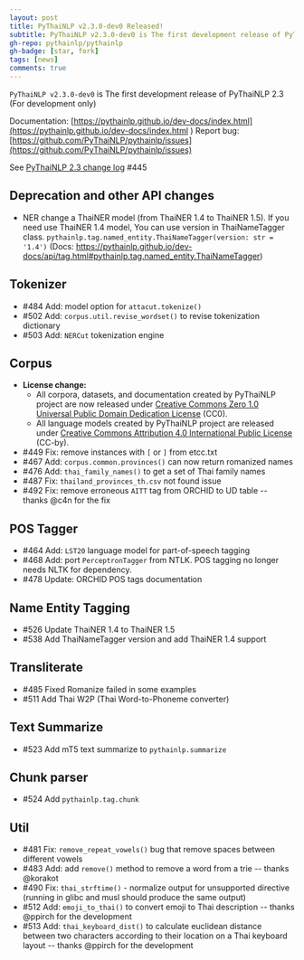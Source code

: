 ```yaml
---
layout: post
title: PyThaiNLP v2.3.0-dev0 Released!
subtitle: PyThaiNLP v2.3.0-dev0 is The first development release of PyThaiNLP 2.3
gh-repo: pythainlp/pythainlp
gh-badge: [star, fork]
tags: [news]
comments: true
---
```


`PyThaiNLP v2.3.0-dev0` is The first development release of PyThaiNLP 2.3 (For development only)

Documentation: [https://pythainlp.github.io/dev-docs/index.html](https://pythainlp.github.io/dev-docs/index.html
)
Report bug: [https://github.com/PyThaiNLP/pythainlp/issues](https://github.com/PyThaiNLP/pythainlp/issues)


See [PyThaiNLP 2.3 change log](https://github.com/PyThaiNLP/pythainlp/issues/445) #445

## Deprecation and other API changes
- NER change a ThaiNER model (from ThaiNER 1.4 to ThaiNER 1.5). If you need use ThaiNER 1.4 model, You can use version in ThaiNameTagger class. `pythainlp.tag.named_entity.ThaiNameTagger(version: str = '1.4')` (Docs: https://pythainlp.github.io/dev-docs/api/tag.html#pythainlp.tag.named_entity.ThaiNameTagger)

## Tokenizer
- #484 Add: model option for `attacut.tokenize()`
- #502 Add: `corpus.util.revise_wordset()` to revise tokenization dictionary
- #503 Add: `NERCut` tokenization engine

## Corpus
- **License change:**
  - All corpora, datasets, and documentation created by PyThaiNLP project are now released under [Creative Commons Zero 1.0 Universal Public Domain Dedication License](https://creativecommons.org/publicdomain/zero/1.0/) (CC0).
  - All language models created by PyThaiNLP project are released under [Creative Commons Attribution 4.0 International Public License](https://creativecommons.org/licenses/by/4.0/) (CC-by).
- #449 Fix: remove instances with `[` or `]` from etcc.txt
- #467 Add: `corpus.common.provinces()` can now return romanized names
- #476 Add: `thai_family_names()` to get a set of Thai family names
- #487 Fix: `thailand_provinces_th.csv` not found issue
- #492 Fix: remove erroneous `AITT` tag from ORCHID to UD table -- thanks @c4n for the fix

## POS Tagger
- #464 Add: `LST20` language model for part-of-speech tagging
- #468 Add: port `PerceptronTagger` from NTLK. POS tagging no longer needs NLTK for dependency.
- #478 Update: ORCHID POS tags documentation

## Name Entity Tagging
- #526 Update ThaiNER 1.4 to ThaiNER 1.5
- #538 Add ThaiNameTagger version and add ThaiNER 1.4 support

## Transliterate
- #485 Fixed Romanize failed in some examples
- #511 Add Thai W2P (Thai Word-to-Phoneme converter)

## Text Summarize
- #523 Add mT5 text summarize to `pythainlp.summarize`

## Chunk parser
- #524 Add `pythainlp.tag.chunk`

## Util
- #481 Fix: `remove_repeat_vowels()` bug that remove spaces between different vowels
- #483 Add: add `remove()` method to remove a word from a trie -- thanks @korakot
- #490 Fix: `thai_strftime()` - normalize output for unsupported directive (running in glibc and musl should produce the same output)
- #512 Add: `emoji_to_thai()` to convert emoji to Thai description -- thanks @ppirch for the development
- #513 Add: `thai_keyboard_dist()` to calculate euclidean distance between two characters according to their location on a Thai keyboard layout -- thanks @ppirch for the development